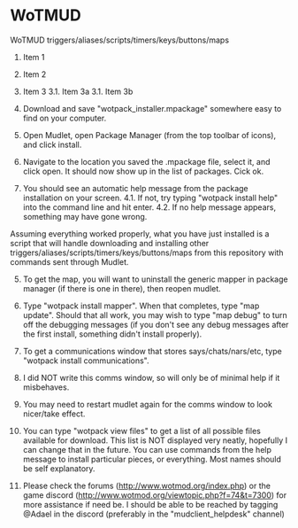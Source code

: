 # WoTMUD
WoTMUD triggers/aliases/scripts/timers/keys/buttons/maps

1. Item 1
2. Item 2
3. Item 3
   3.1. Item 3a
   3.1. Item 3b

1. Download and save "wotpack_installer.mpackage" somewhere easy to find on your computer.
2. Open Mudlet, open Package Manager (from the top toolbar of icons), and click install.
3. Navigate to the location you saved the .mpackage file, select it, and click open. It should now show up in the list of packages. Cick ok.
4. You should see an automatic help message from the package installation on your screen.
   4.1. If not, try typing "wotpack install help" into the command line and hit enter.
   4.2. If no help message appears, something may have gone wrong.

Assuming everything worked properly, what you have just installed is a script that will handle downloading and installing other triggers/aliases/scripts/timers/keys/buttons/maps from this repository with commands sent through Mudlet.

5) To get the map, you will want to uninstall the generic mapper in package manager (if there is one in there), then reopen mudlet.
6) Type "wotpack install mapper". When that completes, type "map update". Should that all work, you may wish to type "map debug" to turn off the debugging messages (if you don't see any debug messages after the first install, something didn't install properly).

7) To get a communications window that stores says/chats/nars/etc, type "wotpack install communications". 
8) I did NOT write this comms window, so will only be of minimal help if it misbehaves.
9) You may need to restart mudlet again for the comms window to look nicer/take effect.

10) You can type "wotpack view files" to get a list of all possible files available for download. This list is NOT displayed very neatly, hopefully I can change that in the future. You can use commands from the help message to install particular pieces, or everything. Most names should be self explanatory.


11) Please check the forums (http://www.wotmod.org/index.php) or the game discord (http://www.wotmod.org/viewtopic.php?f=74&t=7300) for more assistance if need be. I should be able to be reached by tagging @Adael in the discord (preferably in the "mudclient_helpdesk" channel)
